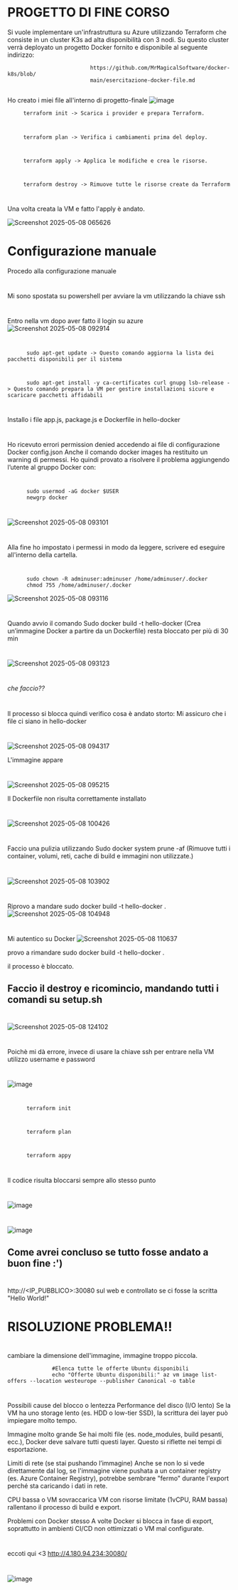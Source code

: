 #  PROGETTO DI FINE CORSO
Si vuole implementare un'infrastruttura su Azure
utilizzando Terraform che consiste in un cluster K3s ad
alta disponibilità con 3 nodi. Su questo cluster verrà
deployato un progetto Docker fornito e disponibile al
seguente indirizzo:

                              https://github.com/MrMagicalSoftware/docker-k8s/blob/
                              main/esercitazione-docker-file.md
##

 Ho creato i miei file all'interno di progetto-finale
![image](https://github.com/user-attachments/assets/488a81e6-8392-4830-adb8-b7f467b23d4f)


         terraform init -> Scarica i provider e prepara Terraform.
#
         terraform plan -> Verifica i cambiamenti prima del deploy.
#
         terraform apply -> Applica le modifiche e crea le risorse.
#
         terraform destroy -> Rimuove tutte le risorse create da Terraform
#
Una volta creata la VM e fatto l'apply è andato. 

![Screenshot 2025-05-08 065626](https://github.com/user-attachments/assets/30602280-e383-4f05-b2f3-cb4b9c4d976b)

## 

# Configurazione manuale
Procedo alla configurazione manuale
#
Mi sono spostata su powershell per avviare la vm utilizzando la chiave ssh
#

Entro nella vm dopo aver fatto il login su azure
![Screenshot 2025-05-08 092914](https://github.com/user-attachments/assets/3bf4efa3-1f6d-44e5-a6b5-bd8c3a36f586)
#
          sudo apt-get update -> Questo comando aggiorna la lista dei pacchetti disponibili per il sistema
#
          sudo apt-get install -y ca-certificates curl gnupg lsb-release -> Questo comando prepara la VM per gestire installazioni sicure e scaricare pacchetti affidabili


#
#

Installo i file app.js, package.js e Dockerfile in hello-docker
#

Ho ricevuto errori permission denied accedendo ai file di configurazione Docker config.json
Anche il comando docker images ha restituito un warning di permessi.
Ho quindi provato a risolvere il problema aggiungendo l’utente al gruppo Docker con:
#
          sudo usermod -aG docker $USER
          newgrp docker
#

![Screenshot 2025-05-08 093101](https://github.com/user-attachments/assets/532548ee-919c-4971-8722-de4e9066465d)
#
Alla fine ho impostato i permessi in modo da leggere, scrivere ed eseguire all'interno della cartella.
#
          sudo chown -R adminuser:adminuser /home/adminuser/.docker
          chmod 755 /home/adminuser/.docker

![Screenshot 2025-05-08 093116](https://github.com/user-attachments/assets/502ee7ac-f768-4b3f-b397-e2573d27985d)

#

Quando avvio il comando Sudo docker build -t hello-docker (Crea un’immagine Docker a partire da un Dockerfile) resta bloccato per più di 30 min
#
![Screenshot 2025-05-08 093123](https://github.com/user-attachments/assets/726241dc-41ca-4097-ad82-222356cb9022)
#
*che faccio??*
#
Il processo si blocca quindi verifico cosa è andato storto:
Mi assicuro che i file ci siano in hello-docker
#
![Screenshot 2025-05-08 094317](https://github.com/user-attachments/assets/da8db211-b940-42d2-a99f-a713fc3d1a16)

L'immagine appare
#
![Screenshot 2025-05-08 095215](https://github.com/user-attachments/assets/04dbd469-b100-4581-ab5b-276968565e04)

Il Dockerfile non risulta correttamente installato
#
![Screenshot 2025-05-08 100426](https://github.com/user-attachments/assets/14784c00-ced7-436c-b570-13cfcd10d5f3)

#
Faccio una pulizia utilizzando Sudo docker system prune -af (Rimuove tutti i container, volumi, reti, cache di build e immagini non utilizzate.)

#

![Screenshot 2025-05-08 103902](https://github.com/user-attachments/assets/3743845d-5512-4d18-89a1-553aa902ba28)

#
Riprovo a mandare  sudo docker build -t hello-docker .
![Screenshot 2025-05-08 104948](https://github.com/user-attachments/assets/2a332e6a-4c96-45b0-9274-fb1e9fd13575)

#
Mi autentico su Docker 
![Screenshot 2025-05-08 110637](https://github.com/user-attachments/assets/d1ccf475-6631-4bc3-b808-cb0a74a0001c)

provo a rimandare sudo docker build -t hello-docker .

il processo è bloccato.


## Faccio il destroy e ricomincio, mandando tutti i comandi su setup.sh
#
![Screenshot 2025-05-08 124102](https://github.com/user-attachments/assets/0f3b6af1-51bb-4e82-87bf-0a6c41c58351)

#
Poichè mi dà errore, invece di usare la chiave ssh per entrare nella VM utilizzo username e password 
#
![image](https://github.com/user-attachments/assets/eed094c9-698e-4491-8b3e-d4ece192c1b6)
#
          terraform init
#
          terraform plan
#
          terraform appy
#
Il codice risulta bloccarsi sempre allo stesso punto
#
![image](https://github.com/user-attachments/assets/b85e2e5c-3e98-436c-95c5-52bcc891445b)

# 

![image](https://github.com/user-attachments/assets/cf05c51d-ec19-4c35-a38b-d5d3938fc5eb)

## Come avrei concluso se tutto fosse andato a buon fine :')
#
http://<IP_PUBBLICO>:30080 sul web e controllato se ci fosse la scritta "Hello World!"
#


# RISOLUZIONE PROBLEMA!!
#
cambiare la dimensione dell'immagine, immagine troppo piccola.

                  #Elenca tutte le offerte Ubuntu disponibili
                  echo "Offerte Ubuntu disponibili:" az vm image list-offers --location westeurope --publisher Canonical -o table
#
Possibili cause del blocco o lentezza
Performance del disco (I/O lento)
Se la VM ha uno storage lento (es. HDD o low-tier SSD), la scrittura dei layer può impiegare molto tempo.

Immagine molto grande
Se hai molti file (es. node_modules, build pesanti, ecc.), Docker deve salvare tutti questi layer. Questo si riflette nei tempi di esportazione.

Limiti di rete (se stai pushando l’immagine)
Anche se non lo si vede direttamente dal log, se l'immagine viene pushata a un container registry (es. Azure Container Registry), potrebbe sembrare "fermo" durante l'export perché sta caricando i dati in rete.

CPU bassa o VM sovraccarica
VM con risorse limitate (1vCPU, RAM bassa) rallentano il processo di build e export.

Problemi con Docker stesso
A volte Docker si blocca in fase di export, soprattutto in ambienti CI/CD non ottimizzati o VM mal configurate.
#

eccoti qui <3
http://4.180.94.234:30080/ 
#
![image](https://github.com/user-attachments/assets/3dd82f6f-aaa3-4333-8981-b727320a8004)









